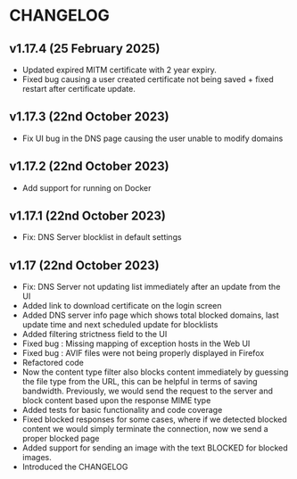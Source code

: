 # CHANGELOG

## v1.17.4 (25 February 2025)

- Updated expired MITM certificate with 2 year expiry. 
- Fixed bug causing a user created certificate not being saved + fixed restart after certificate update.

## v1.17.3 (22nd October 2023)

- Fix UI bug in the DNS page causing the user unable to modify domains

## v1.17.2 (22nd October 2023)

- Add support for running on Docker

## v1.17.1 (22nd October 2023)

- Fix: DNS Server blocklist in default settings

## v1.17 (22nd October 2023)

- Fix: DNS Server not updating list immediately after an update from the UI
- Added link to download certificate on the login screen
- Added DNS server info page which shows total blocked domains, last update time and next scheduled update for blocklists
- Added filtering strictness field to the UI
- Fixed bug : Missing mapping of exception hosts in the Web UI
- Fixed bug : AVIF files were not being properly displayed in Firefox
- Refactored code
- Now the content type filter also blocks content immediately by guessing the file type from the URL, this can be helpful in terms of saving bandwidth. Previously, we would send the request to the server and block content based upon the response MIME type
- Added tests for basic functionality and code coverage
- Fixed blocked responses for some cases, where if we detected blocked content we would simply terminate the connection, now we send a proper blocked page
- Added support for sending an image with the text BLOCKED for blocked images.
- Introduced the CHANGELOG
